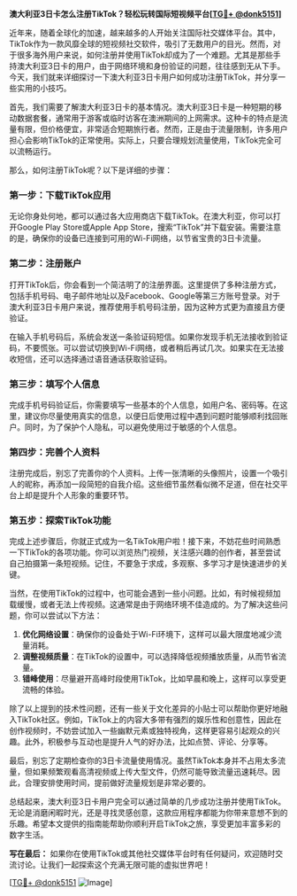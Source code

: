 **澳大利亚3日卡怎么注册TikTok？轻松玩转国际短视频平台[[TG💪+ @donk5151](https://t.me/s/donk5151)]**

近年来，随着全球化的加速，越来越多的人开始关注国际社交媒体平台。其中，TikTok作为一款风靡全球的短视频社交软件，吸引了无数用户的目光。然而，对于很多海外用户来说，如何注册并使用TikTok却成为了一个难题。尤其是那些手持澳大利亚3日卡的用户，由于网络环境和身份验证的问题，往往感到无从下手。今天，我们就来详细探讨一下澳大利亚3日卡用户如何成功注册TikTok，并分享一些实用的小技巧。

首先，我们需要了解澳大利亚3日卡的基本情况。澳大利亚3日卡是一种短期的移动数据套餐，通常用于游客或临时访客在澳洲期间的上网需求。这种卡的特点是流量有限，但价格便宜，非常适合短期旅行者。然而，正是由于流量限制，许多用户担心会影响TikTok的正常使用。实际上，只要合理规划流量使用，TikTok完全可以流畅运行。

那么，如何注册TikTok呢？以下是详细的步骤：

### **第一步：下载TikTok应用**
无论你身处何地，都可以通过各大应用商店下载TikTok。在澳大利亚，你可以打开Google Play Store或Apple App Store，搜索“TikTok”并下载安装。需要注意的是，确保你的设备已连接到可用的Wi-Fi网络，以节省宝贵的3日卡流量。

### **第二步：注册账户**
打开TikTok后，你会看到一个简洁明了的注册界面。这里提供了多种注册方式，包括手机号码、电子邮件地址以及Facebook、Google等第三方账号登录。对于澳大利亚3日卡用户来说，推荐使用手机号码注册，因为这种方式更为直接且方便验证。

在输入手机号码后，系统会发送一条验证码短信。如果你发现手机无法接收到验证码，不要慌张。可以尝试切换到Wi-Fi网络，或者稍后再试几次。如果实在无法接收短信，还可以选择通过语音通话获取验证码。

### **第三步：填写个人信息**
完成手机号码验证后，你需要填写一些基本的个人信息，如用户名、密码等。在这里，建议你尽量使用真实的信息，以便日后使用过程中遇到问题时能够顺利找回账户。同时，为了保护个人隐私，可以避免使用过于敏感的个人信息。

### **第四步：完善个人资料**
注册完成后，别忘了完善你的个人资料。上传一张清晰的头像照片，设置一个吸引人的昵称，再添加一段简短的自我介绍。这些细节虽然看似微不足道，但在社交平台上却是提升个人形象的重要环节。

### **第五步：探索TikTok功能**
完成上述步骤后，你就正式成为一名TikTok用户啦！接下来，不妨花些时间熟悉一下TikTok的各项功能。你可以浏览热门视频，关注感兴趣的创作者，甚至尝试自己拍摄第一条短视频。记住，不要急于求成，多观察、多学习才是快速进步的关键。

当然，在使用TikTok的过程中，也可能会遇到一些小问题。比如，有时候视频加载缓慢，或者无法上传视频。这通常是由于网络环境不佳造成的。为了解决这些问题，你可以尝试以下方法：

1. **优化网络设置**：确保你的设备处于Wi-Fi环境下，这样可以最大限度地减少流量消耗。
2. **调整视频质量**：在TikTok的设置中，可以选择降低视频播放质量，从而节省流量。
3. **错峰使用**：尽量避开高峰时段使用TikTok，比如早晨和晚上，这样可以享受更流畅的体验。

除了以上提到的技术性问题，还有一些关于文化差异的小贴士可以帮助你更好地融入TikTok社区。例如，TikTok上的内容大多带有强烈的娱乐性和创意性，因此在创作视频时，不妨尝试加入一些幽默元素或独特视角，这样更容易引起观众的兴趣。此外，积极参与互动也是提升人气的好办法，比如点赞、评论、分享等。

最后，别忘了定期检查你的3日卡流量使用情况。虽然TikTok本身并不占用太多流量，但如果频繁观看高清视频或上传大型文件，仍然可能导致流量迅速耗尽。因此，合理安排使用时间，提前做好流量规划是非常必要的。

总结起来，澳大利亚3日卡用户完全可以通过简单的几步成功注册并使用TikTok。无论是消磨闲暇时光，还是寻找灵感创意，这款应用程序都能为你带来意想不到的乐趣。希望本文提供的指南能帮助你顺利开启TikTok之旅，享受更加丰富多彩的数字生活。

**写在最后：** 如果你在使用TikTok或其他社交媒体平台时有任何疑问，欢迎随时交流讨论。让我们一起探索这个充满无限可能的虚拟世界吧！

[[TG💪+ @donk5151](https://t.me/s/donk5151) ![Image](https://i.postimg.cc/rwNCRYN7/Snipaste-2025-04-30-17-27-05.png)]